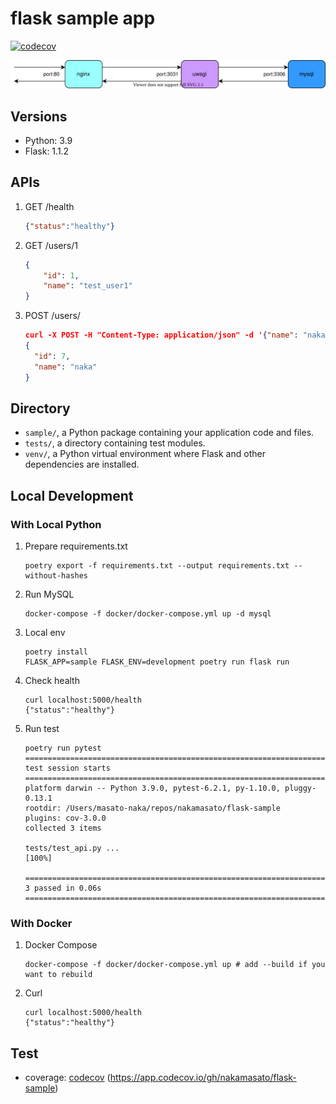 # flask sample app

[![codecov](https://codecov.io/gh/nakamasato/flask-sample/branch/master/graph/badge.svg?token=07U6WH31WV)](https://codecov.io/gh/nakamasato/flask-sample)

![](diagram.drawio.svg)

## Versions
- Python: 3.9
- Flask: 1.1.2
## APIs

1. GET /health
    ```json
    {"status":"healthy"}
    ```
1. GET /users/1
    ```json
    {
        "id": 1,
        "name": "test_user1"
    }
    ```
1. POST /users/
    ```json
    curl -X POST -H "Content-Type: application/json" -d '{"name": "naka", "email": "naka@example.com"}' localhost:5000/users
    {
      "id": 7,
      "name": "naka"
    }
    ```

## Directory

- `sample/`, a Python package containing your application code and files.
- `tests/`, a directory containing test modules.
- `venv/`, a Python virtual environment where Flask and other dependencies are installed.
## Local Development

### With Local Python

1. Prepare requirements.txt

    ```
    poetry export -f requirements.txt --output requirements.txt --without-hashes
    ```

1. Run MySQL

    ```
    docker-compose -f docker/docker-compose.yml up -d mysql
    ```

1. Local env

    ```
    poetry install
    FLASK_APP=sample FLASK_ENV=development poetry run flask run
    ```

1. Check health

    ```
    curl localhost:5000/health
    {"status":"healthy"}
    ```

1. Run test

    ```
    poetry run pytest
    ========================================================================================== test session starts ==========================================================================================
    platform darwin -- Python 3.9.0, pytest-6.2.1, py-1.10.0, pluggy-0.13.1
    rootdir: /Users/masato-naka/repos/nakamasato/flask-sample
    plugins: cov-3.0.0
    collected 3 items

    tests/test_api.py ...                                                                                                                                                                             [100%]

    =========================================================================================== 3 passed in 0.06s ===========================================================================================
    ```
### With Docker

1. Docker Compose

    ```
    docker-compose -f docker/docker-compose.yml up # add --build if you want to rebuild
    ```

1. Curl

    ```
    curl localhost:5000/health
    {"status":"healthy"}
    ```

## Test

- coverage: [codecov](https://app.codecov.io/) (https://app.codecov.io/gh/nakamasato/flask-sample)
